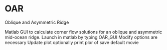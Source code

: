# OAR
Oblique and Asymmetric Ridge

Matlab GUI to calculate corner flow solutions for an oblique and asymmetric mid-ocean ridge.
Launch in matlab by typing OAR_GUI
Modify options are necessary
Update plot
optionally print plor of save default movie
